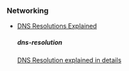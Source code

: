 ### Networking

* [DNS Resolutions Explained](#dns-resolution)


  ##### dns-resolution
  [DNS Resolution explained in details](https://blog.csdn.net/crazw/article/details/8986504)
